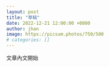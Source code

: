 ```yaml
---
layout: post
title: "草稿"
date: 2022-12-21 12:00:00 +0800
author: jhan
image: https://picsum.photos/750/500
# categories: []
---
```


文章內文開始